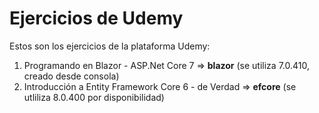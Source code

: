 # Ejercicios de Udemy
Estos son los ejercicios de la plataforma Udemy:

1. Programando en Blazor - ASP.Net Core 7 => **blazor** (se utiliza 7.0.410, creado desde consola)
2. Introducción a Entity Framework Core 6 - de Verdad => **efcore** (se utliliza 8.0.400 por disponibilidad)
